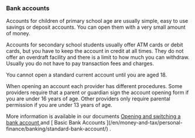 ###  Bank accounts

Accounts for children of primary school age are usually simple, easy to use
savings or deposit accounts. You can open them with a very small amount of
money.

Accounts for secondary school students usually offer ATM cards or debit cards,
but you have to keep the account in credit at all times. They do not offer an
overdraft facility and there is a limit to how much you can withdraw. Usually
you do not have to pay transaction fees and charges.

You cannot open a standard current account until you are aged 18.

When opening an account each provider has different procedures. Some providers
require that a parent or guardian sign the account opening form if you are
under 16 years of age. Other providers only require parental permission if you
are under 13 years of age.

More information is available in our documents [ Opening and switching a bank
account ](/en/money-and-tax/personal-finance/banking/opening-a-bank-account/)
and [ Basic Bank Accounts ](/en/money-and-tax/personal-
finance/banking/standard-bank-account/) .
